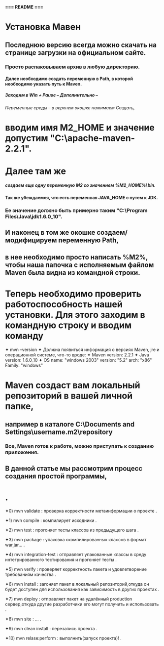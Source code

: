 #### === README === ####
# Установка Мавен #

## Последнюю версию всегда можно скачать на странице загрузки на официальном сайте. ##
### Просто распаковываем архив в любую директорию. ###
#### Далее необходимо создать переменную в Path, в которой необходимо указать путь к Maven. ####
##### Заходим в Win + Pause – Дополнительно – #####
###### Переменные среды – в верхнем окошке нажимаем Создать,
# вводим имя M2_HOME и значение допустим "C:\apache-maven-2.2.1". #
# Далее там же #
#####  создаем еще одну переменную M2 со значением %M2_HOME%\bin. ####
#### Так же убеждаемся, что есть переменная JAVA_HOME с путем к JDK. ###
### Ее значение должно быть примерно таким "C:\Program Files\Java\jdk1.6.0_10\". ###
## И наконец в том же окошке создаем/модифицируем переменную Path, ##
## в нее необходимо просто написать %M2%, чтобы наша папочка с исполняемым файлом Maven была видна из командной строки. ##
# Теперь необходимо проверить работоспособность нашей установки. Для этого заходим в командную строку и вводим команду #
✦ mvn –version
✦ Должна появиться информация о версиях Maven, jre и операционной системе, что-то вроде:
✦ Maven version: 2.2.1
✦ Java version: 1.6.0_10
✦ OS name: "windows 2003" version: "5.2" arch: "x86" Family: "windows"

# Maven создаст вам локальный репозиторий в вашей личной папке,
## например в каталоге C:\Documents and Settings\username\.m2\repository
### Все, Maven готов к работе, можно приступать к созданию приложения.
## В данной статье мы рассмотрим процесс создания простой программы,
#  .

✦0) mvn validate : проверка корректности метаинформации о проекте  .

✦1) mvn compile : компилирует исходники .

✦2) mvn test : прогоняет тесты классов из предыдущего шага .

✦3) mvn package : упаковка скомпилированных классов в формат war,jar... .

✦4) mvn integration-test : отправляет упакованные классы в среду интегрированного тестирования и прогоняет тесты .

✦5) mvn verify : проверяет корректность пакета и удовлетворение требованиям качества .

✦6) mvn install : загоняет пакет в локальный репозиторий,откуда он будет доступен для использования как зависимость в других проектах .
             
✦7) mvn deploy : отправляет пакет на удалённый production сервер,откуда другие разработчики его могут получить и использовать  .			 

✦8) mvn site : ... .

✦9) mvn clean install : перезапись проекта .

✦10) mvn relase:perform  : выполнить(запуск проекта)! .
